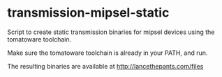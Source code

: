 transmission-mipsel-static
==========================

Script to create static transmission binaries for mipsel devices using the tomatoware toolchain.

Make sure the tomatoware toolchain is already in your PATH, and run.

The resulting binaries are available at http://lancethepants.com/files
